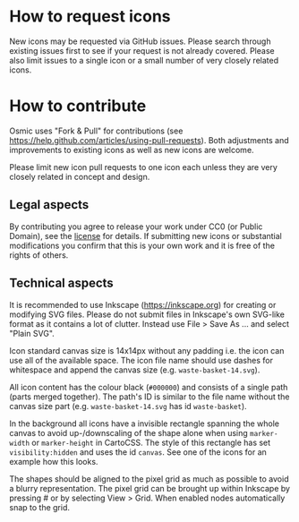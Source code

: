 # How to request icons
New icons may be requested via GitHub issues. Please search through existing issues first to see if your request is not already covered. Please also limit issues to a
single icon or a small number of very closely related icons.

# How to contribute

Osmic uses "Fork & Pull" for contributions (see https://help.github.com/articles/using-pull-requests). Both adjustments and improvements to existing icons as well as
new icons are welcome.

Please limit new icon pull requests to one icon each unless they are very closely related in concept and design.

## Legal aspects

By contributing you agree to release your work under CC0 (or Public Domain), see the [license](https://github.com/nebulon42/osmic/blob/master/LICENSE.txt) for details.
If submitting new icons or substantial modifications you confirm that this is your own work and it is free of the rights of others.

## Technical aspects

It is recommended to use Inkscape (https://inkscape.org) for creating or modifying SVG files. Please do not submit files in Inkscape's own SVG-like format as it contains
a lot of clutter. Instead use File > Save As ... and select "Plain SVG".

Icon standard canvas size is 14x14px without any padding i.e. the icon can use all of the available space. The icon file name should use dashes for whitespace and append the canvas size (e.g. `waste-basket-14.svg`).

All icon content has the colour black (`#000000`) and consists of a single path (parts merged together). The path's ID is similar to the file name without the canvas size part (e.g. `waste-basket-14.svg` has id `waste-basket`).

In the background all icons have a invisible rectangle spanning the whole canvas to avoid up-/downscaling of the shape alone when using `marker-width` or `marker-height` in CartoCSS. The style of this rectangle has set `visibility:hidden` and uses the id `canvas`. See one of the icons for an example how this looks.

The shapes should be aligned to the pixel grid as much as possible to avoid a blurry representation. The pixel grid can be brought up within Inkscape by pressing # or by selecting View > Grid. When enabled nodes automatically snap to the grid.
